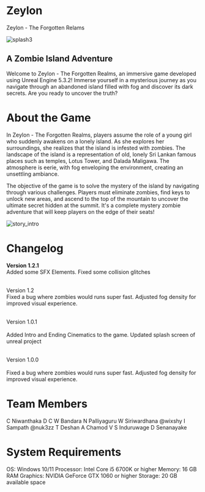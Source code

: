 # Zeylon
Zeylon - The Forgotten Relams

![splash3](https://github.com/nuk3zz/Zeylon/assets/132217567/87d6007b-53f3-4ca8-a335-03ad75cf35b2)

A Zombie Island Adventure
-----------------------------------------------------------------
Welcome to Zeylon - The Forgotten Realms, an immersive game developed using Unreal Engine 5.3.2! Immerse yourself in a mysterious journey as you navigate through an abandoned island filled with fog and discover its dark secrets. Are you ready to uncover the truth?

# About the Game
In Zeylon - The Forgotten Realms, players assume the role of a young girl who suddenly awakens on a lonely island. As she explores her surroundings, she realizes that the island is infested with zombies. The landscape of the island is a representation of old, lonely Sri Lankan famous places such as temples, Lotus Tower, and Dalada Maligawa. The atmosphere is eerie, with fog enveloping the environment, creating an unsettling ambiance.

The objective of the game is to solve the mystery of the island by navigating through various challenges. Players must eliminate zombies, find keys to unlock new areas, and ascend to the top of the mountain to uncover the ultimate secret hidden at the summit. It's a complete mystery zombie adventure that will keep players on the edge of their seats!

![story_intro](https://github.com/nuk3zz/Zeylon/assets/132217567/50441148-234d-4a98-8d0a-a1c70c8e81f3)

# Changelog

<b>Version 1.2.1</b>
</br>
Added some SFX Elements.
Fixed some collision glitches

<br>Version 1.2<br>
Fixed a bug where zombies would runs super fast.
Adjusted fog density for improved visual experience.

<br>Version 1.0.1<br>
</br>
Added Intro and Ending Cinematics to the game.
Updated splash screen of unreal project

<br>Version 1.0.0<br>
</br>
Fixed a bug where zombies would runs super fast.
Adjusted fog density for improved visual experience.

# Team Members

C Niwanthaka
D C W Bandara
N Palliyaguru
W Siriwardhana @wixshy
I Sampath @nuk3zz
T Deshan
A Chamod
V S Induruwage
D Senanayake

# System Requirements

OS: Windows 10/11
Processor: Intel Core i5 6700K or higher
Memory: 16 GB RAM
Graphics: NVIDIA GeForce GTX 1060 or higher
Storage: 20 GB available space
